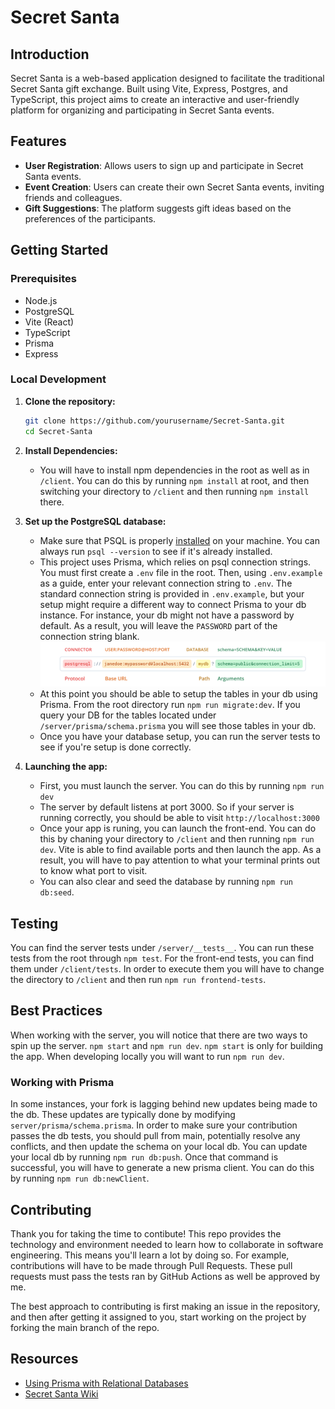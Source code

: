 # Secret Santa

## Introduction

Secret Santa is a web-based application designed to facilitate the traditional Secret Santa gift exchange. Built using Vite, Express, Postgres, and TypeScript, this project aims to create an interactive and user-friendly platform for organizing and participating in Secret Santa events.

## Features

- **User Registration**: Allows users to sign up and participate in Secret Santa events.
- **Event Creation**: Users can create their own Secret Santa events, inviting friends and colleagues.
- **Gift Suggestions**: The platform suggests gift ideas based on the preferences of the participants.

## Getting Started

### Prerequisites

- Node.js
- PostgreSQL
- Vite (React)
- TypeScript
- Prisma
- Express

### Local Development

1. **Clone the repository:**

   ```bash
   git clone https://github.com/yourusername/Secret-Santa.git
   cd Secret-Santa
   ```

2. **Install Dependencies:**

   - You will have to install npm dependencies in the root as well as in `/client`. You can do this by running `npm install` at root, and then switching your directory to `/client` and then running `npm install` there.

3. **Set up the PostgreSQL database:**

   - Make sure that PSQL is properly [installed](https://www.postgresql.org/download/) on your machine. You can always run `psql --version` to see if it's already installed.
   - This project uses Prisma, which relies on psql connection strings. You must first create a `.env` file in the root. Then, using `.env.example` as a guide, enter your relevant connection string to `.env`. The standard connection string is provided in `.env.example`, but your setup might require a different way to connect Prisma to your db instance. For instance, your db might not have a password by default. As a result, you will leave the `PASSWORD` part of the connection string blank. 
     ![Alt text](/repo_assets/image.png)
   - At this point you should be able to setup the tables in your db using Prisma. From the root directory run `npm run migrate:dev`. If you query your DB for the tables located under `/server/prisma/schema.prisma` you will see those tables in your db.
   - Once you have your database setup, you can run the server tests to see if you're setup is done correctly.

4. **Launching the app:**
   - First, you must launch the server. You can do this by running `npm run dev`
   - The server by default listens at port 3000. So if your server is running correctly, you should be able to visit `http://localhost:3000`
   - Once your app is runing, you can launch the front-end. You can do this by chaning your directory to `/client` and then running `npm run dev`. Vite is able to find available ports and then launch the app. As a result, you will have to pay attention to what your terminal prints out to know what port to visit.
   - You can also clear and seed the database by running `npm run db:seed`. 

## Testing

You can find the server tests under `/server/__tests__`. You can run these tests from the root through `npm test`. For the front-end tests, you can find them under `/client/tests`. In order to execute them you will have to change the directory to `/client` and then run `npm run frontend-tests`.

## Best Practices

When working with the server, you will notice that there are two ways to spin up the server. `npm start` and `npm run dev`. `npm start` is only for building the app. When developing locally you will want to run `npm run dev`.

### Working with Prisma

In some instances, your fork is lagging behind new updates being made to the db. These updates are typically done by modifying `server/prisma/schema.prisma`. In order to make sure your contribution passes the db tests, you should pull from main, potentially resolve any conflicts, and then update the schema on your local db. You can update your local db by running `npm run db:push`. Once that command is successful, you will have to generate a new prisma client. You can do this by running `npm run db:newClient`. 

## Contributing

Thank you for taking the time to contibute! This repo provides the technology and environment needed to learn how to collaborate in software engineering. This means you'll learn a lot by doing so. For example, contributions will have to be made through Pull Requests. These pull requests must pass the tests ran by GitHub Actions as well be approved by me.

The best approach to contributing is first making an issue in the repository, and then after getting it assigned to you, start working on the project by forking the main branch of the repo.

## Resources

- [Using Prisma with Relational Databases](https://www.prisma.io/docs/getting-started/setup-prisma/start-from-scratch/relational-databases-typescript-postgresql)
- [Secret Santa Wiki](https://github.com/mdwiltfong/secret-santa/wiki)

